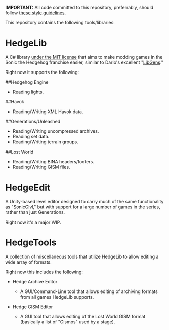 **IMPORTANT:** All code committed to this repository, preferrably, should follow [these style guidelines](https://github.com/Radfordhound/HedgeLib/wiki/Code-Style).

This repository contains the following tools/libraries:

# HedgeLib
A C# library [under the MIT license](https://github.com/Radfordhound/HedgeLib/blob/master/License.txt) that aims to make modding games in the Sonic the Hedgehog franchise easier, similar to Dario's excellent "[LibGens](https://github.com/DarioSamo/libgens-sonicglvl)."

Right now it supports the following:

##Hedgehog Engine
- Reading lights.

##Havok
- Reading/Writing XML Havok data.

##Generations/Unleashed
- Reading/Writing uncompressed archives.
- Reading set data.
- Reading/Writing terrain groups.

##Lost World
- Reading/Writing BINA headers/footers.
- Reading/Writing GISM files.

# HedgeEdit
A Unity-based level editor designed to carry much of the same functionality as "SonicGlvl," but with support for a large number of games in the series, rather than just Generations.

Right now it's a major WIP.

# HedgeTools
A collection of miscellaneous tools that utilize HedgeLib to allow editing a wide array of formats.

Right now this includes the following:

- Hedge Archive Editor
  * A GUI/Command-Line tool that allows editing of archiving formats from all games HedgeLib supports.

- Hedge GISM Editor
  * A GUI tool that allows editing of the Lost World GISM format (basically a list of "Gismos" used by a stage).
